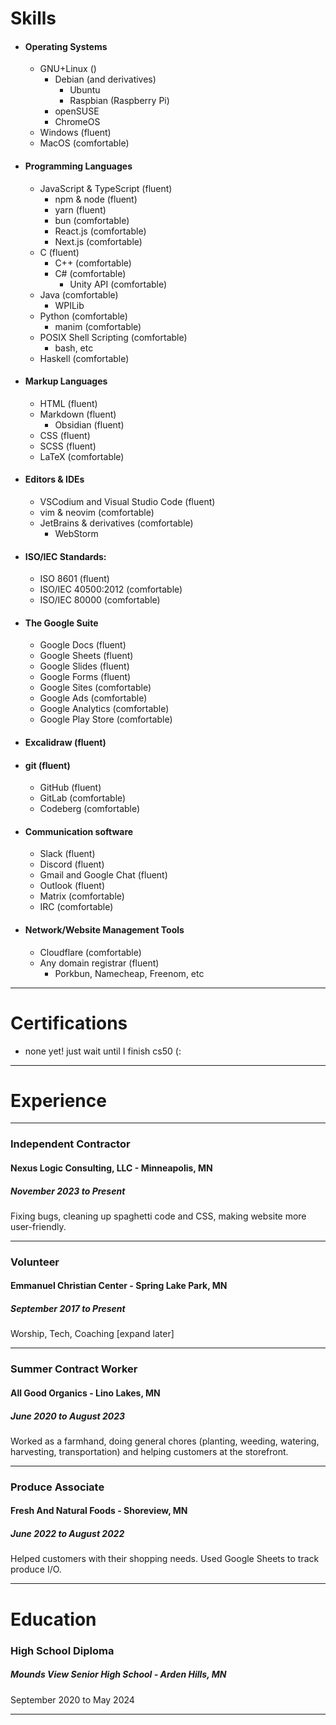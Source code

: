 # Skills

<!-- add devicons later -->
- #### Operating Systems
	- GNU+Linux ()
		- Debian (and derivatives)
			- Ubuntu
			- Raspbian (Raspberry Pi)
		- openSUSE
		- ChromeOS
	- Windows (fluent)
	- MacOS (comfortable)
- #### Programming Languages
	- JavaScript & TypeScript (fluent)
		- npm & node (fluent)
		- yarn (fluent)
		- bun (comfortable)
		- React.js (comfortable)
		- Next.js (comfortable)
	- C (fluent)
		- C++ (comfortable)
		- C# (comfortable)
			- Unity API (comfortable)
	- Java (comfortable)
		- WPILib
	- Python (comfortable)
		- manim (comfortable)
	- POSIX Shell Scripting (comfortable)
		- bash, etc
	- Haskell (comfortable)
	<!--
	- ...and I'm learning:
		- Rust
		- Go
	-->
- #### Markup Languages
	- HTML (fluent)
	- Markdown (fluent)
		- Obsidian (fluent)
	- CSS (fluent)
	- SCSS (fluent)
	- LaTeX (comfortable)
- #### Editors & IDEs
	- VSCodium and Visual Studio Code (fluent)
	- vim & neovim (comfortable)
	- JetBrains & derivatives (comfortable)
		- WebStorm
- #### ISO/IEC Standards:
	- ISO 8601 (fluent)
	- ISO/IEC 40500:2012 (comfortable)
	- ISO/IEC 80000 (comfortable)
- #### The Google Suite
	- Google Docs (fluent)
	- Google Sheets (fluent)
	- Google Slides (fluent)
	- Google Forms (fluent)
	- Google Sites (comfortable)
	- Google Ads (comfortable)
	- Google Analytics (comfortable)
	- Google Play Store (comfortable)
- #### Excalidraw (fluent)
- #### git (fluent)
	- GitHub (fluent)
	- GitLab (comfortable)
	- Codeberg (comfortable)
- #### Communication software
	- Slack (fluent)
	- Discord (fluent)
	- Gmail and Google Chat (fluent)
	- Outlook (fluent)
	- Matrix (comfortable)
	<!--- Vocalization (fluent)-->
	- IRC (comfortable)
- #### Network/Website Management Tools
	- Cloudflare (comfortable)
	- Any domain registrar (fluent)
		- Porkbun, Namecheap, Freenom, etc
	<!--- nginx (uncomfortable)-->

---

# Certifications

- none yet! just wait until I finish cs50 (:

---

# Experience

---
### Independent Contractor
#### Nexus Logic Consulting, LLC - Minneapolis, MN
##### November 2023 to Present
Fixing bugs, cleaning up spaghetti code and CSS, making website more user-friendly.

---

### Volunteer
#### Emmanuel Christian Center - Spring Lake Park, MN
##### September 2017 to Present
Worship, Tech, Coaching \[expand later\]

---

### Summer Contract Worker
#### All Good Organics - Lino Lakes, MN
##### June 2020 to August 2023
Worked as a farmhand,  doing general chores (planting, weeding, watering, harvesting, transportation) and helping customers at the storefront.

---

### Produce Associate
#### Fresh And Natural Foods - Shoreview, MN
##### June 2022 to August 2022
Helped customers with their shopping needs. Used Google Sheets to track produce I/O.

---

# Education

### High School Diploma
##### Mounds View Senior High School - Arden Hills, MN
September 2020 to May 2024

---